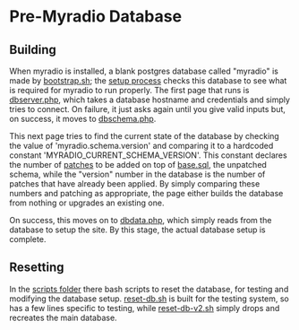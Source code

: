 # Pre-Myradio Database
## Building
When myradio is installed, a blank postgres database called "myradio" is made by [bootstrap.sh](../scripts/bootstrap.sh); the [setup process](../src/Controllers/Setup) checks this database to see what is required for myradio to run properly.
The first page that runs is [dbserver.php](../src/Controllers/Setup/dbserver.php), which takes a database hostname and credentials and simply tries to connect.
On failure, it just asks again until you give valid inputs but, on success, it moves to [dbschema.php](../src/Controllers/Setup/dbschema.php).

This next page tries to find the current state of the database by checking the value of 'myradio.schema.version' and comparing it  to a hardcoded constant 'MYRADIO_CURRENT_SCHEMA_VERSION'.
This constant declares the number of [patches](../schema/patches) to be added on top of [base.sql](../schema/base.sql), the unpatched schema, while the "version" number in the database is the number of patches that have already been applied.
By simply comparing these numbers and patching as appropriate, the page either builds the database from nothing or upgrades an existing one. 

On success, this moves on to [dbdata.php](../src/Controllers/Setup/dbdata.php), which simply reads from the database to setup the site.
By this stage, the actual database setup is complete.

## Resetting
In the [scripts folder](../scripts) there bash scripts to reset the database, for testing and modifying the database setup.
[reset-db.sh](../scripts/reset-db.sh) is built for the testing system, so has a few lines specific to testing, while [reset-db-v2.sh](../scripts/reset-db-v2.sh) simply drops and recreates the main database.

